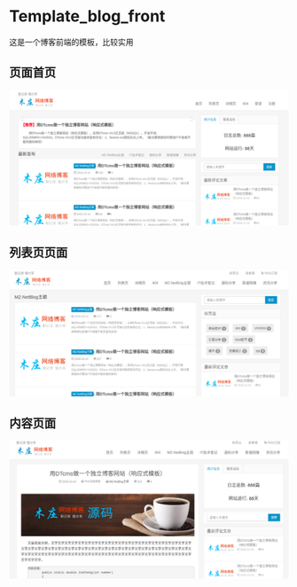 # Template_blog_front
这是一个博客前端的模板，比较实用
<br>
## 页面首页
![未能成功显示首页](images/indexdemo.png)
<br>
## 列表页页面
![未能成功显示列表页](images/listdemo.png)
<br>
## 内容页面
![未能成功显示内容页](images/contentdemo.png)
